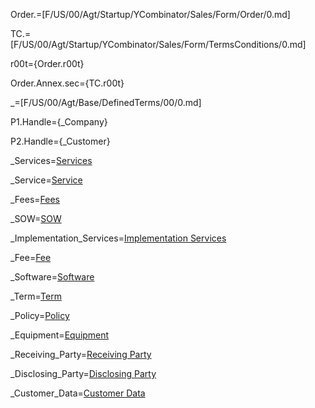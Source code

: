 Order.=[F/US/00/Agt/Startup/YCombinator/Sales/Form/Order/0.md]

TC.=[F/US/00/Agt/Startup/YCombinator/Sales/Form/TermsConditions/0.md]

r00t={Order.r00t}

Order.Annex.sec={TC.r00t}

_=[F/US/00/Agt/Base/DefinedTerms/00/0.md]

P1.Handle={_Company}

P2.Handle={_Customer}

_Services=<a href="#" class="definedterm">Services</a>

_Service=<a href="#" class="definedterm">Service</a>

_Fees=<a href="#" class="definedterm">Fees</a>

_SOW=<a href="#" class="definedterm">SOW</a>

_Implementation_Services=<a href="#" class="definedterm">Implementation Services</a>

_Fee=<a href="#" class="definedterm">Fee</a>

_Software=<a href="#" class="definedterm">Software</a>

_Term=<a href="#" class="definedterm">Term</a>

_Policy=<a href="#" class="definedterm">Policy</a>

_Equipment=<a href="#" class="definedterm">Equipment</a>

_Receiving_Party=<a href="#" class="definedterm">Receiving Party</a>

_Disclosing_Party=<a href="#" class="definedterm">Disclosing Party</a>

_Customer_Data=<a href="#" class="definedterm">Customer Data</a>

